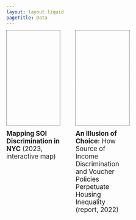 ```yaml
---
layout: layout.liquid
pageTitle: Data
---
```


<style>

div#data-grid {
  display: grid;
  width: 100%;
  grid-template-columns: 1fr 1fr 1fr;
  grid-column-gap: 8%;
  font-size: 17px;
  margin-top: -25px;
}
  
#data-grid div {
  margin-top: 10px;
}

#data-grid div.data-cell div.data-img {
  height: 250px;
  border: 1px dotted Black;
  cursor: pointer;
}
#data-grid div.data-cell div.data-img:hover {
  filter: brightness(0.9);
  webkit-filter: brightness(0.9);
}
#data-grid a {
  text-decoration: none;
}
  
a.report {
  font-family: "Roboto Mono", monospace;
  font-weight: 400;
  padding: 10px 20px;
  background-color: #efc02a;
  color: black;
  text-transform: uppercase;
  text-decoration: none;
}
a.report:hover {
  background-color: #56c79b !important;
}
  
img.report-sample {
  border: 1px solid Black;
  max-width: 30%;
}
  
@media only screen and (max-width: 900px) {
  div#data-grid {
    grid-template-columns: 100%;
    grid-column-gap: none;
  }
}
  
</style>

<div id="data-grid">
  <div class="data-cell" style="display: none;">
    <a href="/serial-discriminators">
      <div class="data-img" style="background: url('https://cdn.glitch.global/b185c63a-8d27-412b-b4cb-047ca0c8de79/serial-discriminators-report-page.png?v=1697487990851'); background-size: cover; background-position: 0 -3px;">
      </div>
      <div>
        <strong>Serial Discriminators List:</strong> Who is locking New Yorkers with housing vouchers out of the rental market? (report, 2023)  
      </div>   
    </a>
  </div>
  <div class="data-cell">
    <a href="/data/soi-map" target="_blank">
      <div class="data-img" style="background: url('https://cdn.glitch.global/b185c63a-8d27-412b-b4cb-047ca0c8de79/map-data-img.png'); background-size: cover;">
      </div>
      <div>
        <strong>Mapping SOI Discrimination in NYC</strong> (2023, interactive map)
      </div> 
    </a>
  </div>
  <div class="data-cell">
    <a href="/soi-report">
      <div class="data-img" style="background: url('https://cdn.glitch.global/b185c63a-8d27-412b-b4cb-047ca0c8de79/AnIllusionofChoice_FinalDigital-protected.jpg'); background-size: 400px; background-repeat: no-repeat; background-position: -40px 0;">
      </div>
      <div> 
        <strong>An Illusion of Choice:</strong> How Source of Income Discrimination and Voucher Policies Perpetuate Housing Inequality (report, 2022)
      </div> 
    </a>
  </div>
</div>


